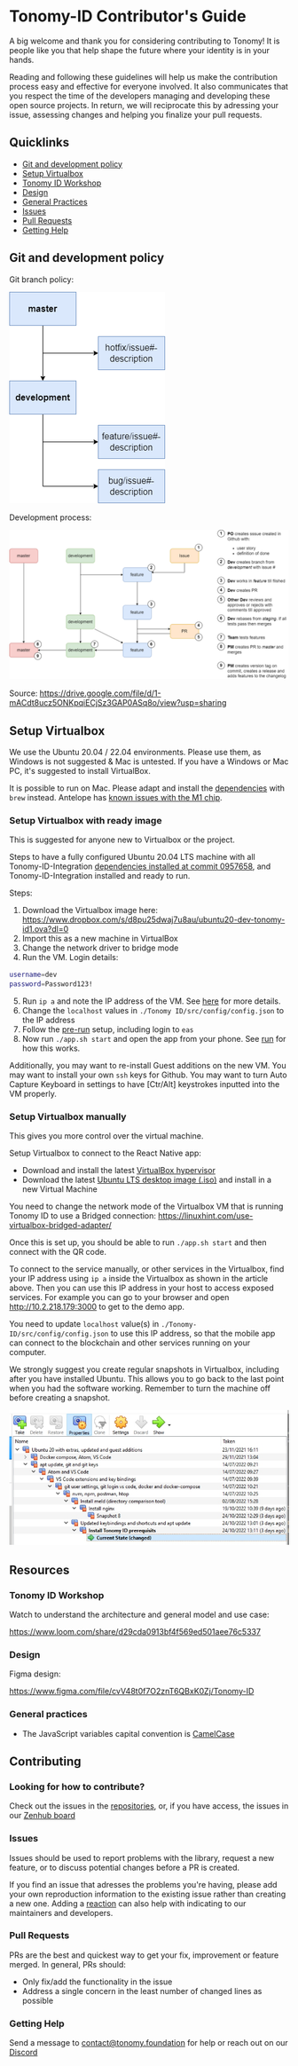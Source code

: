 # Tonomy-ID Contributor's Guide

A big welcome and thank you for considering contributing to Tonomy! It is people like you that help shape the future where your identity is in your hands.

Reading and following these guidelines will help us make the contribution process easy and effective for everyone involved. It also communicates that you respect the time of the developers managing and developing these open source projects. In return, we will reciprocate this by adressing your issue, assessing changes and helping you finalize your pull requests.

## Quicklinks

* [Git and development policy](#git-and-development-policy)
* [Setup Virtualbox](#setup-virtualbox)
* [Tonomy ID Workshop](#tonomy-id-workshop)
* [Design](#design)
* [General Practices](#general-practices)
* [Issues](#issues)
* [Pull Requests](#pull-requests)
* [Getting Help](#getting-help)

## Git and development policy

Git branch policy:

<img src="./assets/Development process-Branch.drawio.png" />

Development process:

<img src="./assets/Development process-Simple dev process.drawio.png" />

Source: <https://drive.google.com/file/d/1-mACdt8ucz5ONKpqiECjSz3GAP0ASq8o/view?usp=sharing>

## Setup Virtualbox

We use the Ubuntu 20.04 / 22.04 environments. Please use them, as Windows is not suggested & Mac is untested.
If you have a Windows or Mac PC, it's suggested to install VirtualBox.

It is possible to run on Mac. Please adapt and install the [dependencies](./README.md#dependancies) with `brew` instead. Antelope has [known issues with the M1 chip](https://github.com/EOSIO/eos/issues/9759).

### Setup Virtualbox with ready image

This is suggested for anyone new to Virtualbox or the project.

Steps to have a fully configured Ubuntu 20.04 LTS machine with all Tonomy-ID-Integration [dependencies installed at commit 0957658](https://github.com/Tonomy-Foundation/Tonomy-ID-Integration/blob/0957658bc16fa71632dad0acb67b6935f065f199/README.md#dependancies), and Tonomy-ID-Integration installed and ready to run.

Steps:

1. Download the Virtualbox image here: <https://www.dropbox.com/s/d8pu25dwaj7u8au/ubuntu20-dev-tonomy-id1.ova?dl=0>
2. Import this as a new machine in VirtualBox
3. Change the network driver to bridge mode
4. Run the VM. Login details:

```bash
username=dev
password=Password123!
```

5. Run `ip a` and note the IP address of the VM. See [here](https://linuxhint.com/use-virtualbox-bridged-adapter) for more details.
6. Change the `localhost` values in `./Tonomy ID/src/config/config.json` to the IP address
7. Follow the [pre-run](./README.md#pre-run-one-time) setup, including login to `eas`
8. Now run `./app.sh start` and open the app from your phone. See [run](./README.md#run) for how this works.

Additionally, you may want to re-install Guest additions on the new VM. You may want to install your own `ssh` keys for Github. You may want to turn Auto Capture Keyboard in settings to have [Ctr/Alt] keystrokes inputted into the VM properly.

### Setup Virtualbox manually

This gives you more control over the virtual machine.

Setup Virtualbox to connect to the React Native app:

* Download and install the latest [VirtualBox hypervisor](https://www.virtualbox.org/)
* Download the latest [Ubuntu LTS desktop image (.iso)](https://releases.ubuntu.com/) and install in a new Virtual Machine

You need to change the network mode of the Virtualbox VM that is running Tonomy ID to use a Bridged connection:
<https://linuxhint.com/use-virtualbox-bridged-adapter/>

Once this is set up, you should be able to run `./app.sh start` and then connect with the QR code.

To connect to the service manually, or other services in the Virtualbox, find your IP address using `ip a` inside the Virtualbox as shown in the article above. Then you can use this IP address in your host to access exposed services. For example you can go to your browser and open <http://10.2.218.179:3000> to get to the demo app.

You need to update `localhost` value(s) in `./Tonomy-ID/src/config/config.json` to use this IP address, so that the mobile app can connect to the blockchain and other services running on your computer.

We strongly suggest you create regular snapshots in Virtualbox, including after you have installed Ubuntu. This allows you to go back to the last point when you had the software working. Remember to turn the machine off before creating a snapshot.

<img src="./assets/snapshots.jpg" />

## Resources

### Tonomy ID Workshop

Watch to understand the architecture and general model and use case:

<https://www.loom.com/share/d29cda0913bf4f569ed501aee76c5337>

### Design

Figma design:

<https://www.figma.com/file/cvV48t0f7O2znT6QBxK0Zj/Tonomy-ID>

### General practices

* The JavaScript variables capital convention is [CamelCase](https://textcaseconvert.com/blog/what-is-camel-case/)

## Contributing

### Looking for how to contribute?

Check out the issues in the [repositories](./README.md#repositories), or, if you have access, the issues in our [Zenhub board](https://app.zenhub.com/workspaces/tonomy-id-62a06b705d27820023023630/board)

### Issues

Issues should be used to report problems with the library, request a new feature, or to discuss potential changes before a PR is created.

If you find an issue that adresses the problems you're having, please add your own reproduction information to the existing issue rather than creating a new one. Adding a [reaction](link) can also help with indicating to our maintainers and developers.

### Pull Requests

PRs are the best and quickest way to get your fix, improvement or feature merged. In general, PRs should:

* Only fix/add the functionality in the issue
* Address a single concern in the least number of changed lines as possible

### Getting Help

Send a message to contact@tonomy.foundation for help or reach out on our [Discord](https://discord.gg/rrJwz6Uf5P)
